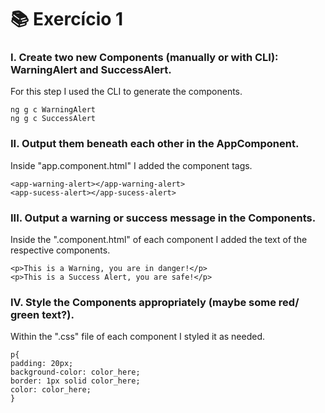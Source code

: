 # 📚 Exercício 1

### I.  Create two new Components (manually or with CLI): WarningAlert and SuccessAlert.
<p>For this step I used the CLI to generate the components.</p>

`ng g c WarningAlert`
<br>
`ng g c SuccessAlert`


### II. Output them beneath each other in the AppComponent.
<p>Inside "app.component.html" I added the component tags.</p>

`<app-warning-alert></app-warning-alert>`
<br>
`<app-sucess-alert></app-sucess-alert>`

### III. Output a warning or success message in the Components.
<p>Inside the ".component.html" of each component I added the text of the respective components.</p>

`<p>This is a Warning, you are in danger!</p>`
<br>
`<p>This is a Success Alert, you are safe!</p>`


### IV. Style the Components appropriately (maybe some red/ green text?).
<p>Within the ".css" file of each component I styled it as needed.</p>

`p{`
<br>
`padding: 20px;`
<br>
`background-color: color_here;`
<br>
`border: 1px solid color_here;`
<br>
`color: color_here;`
<br>
`}`
